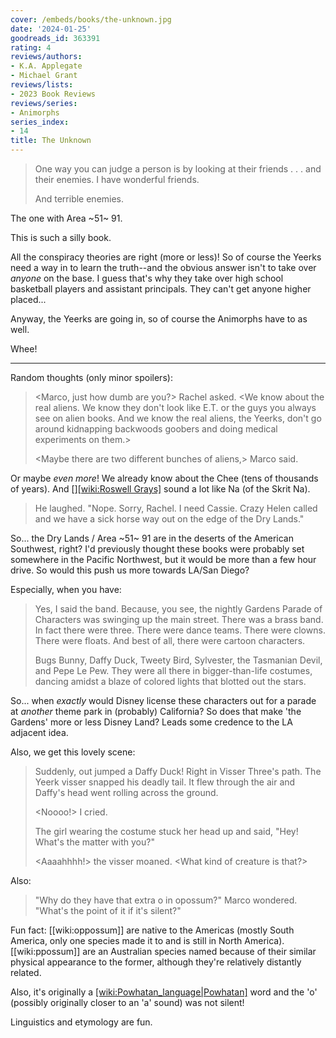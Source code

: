 ```yaml
---
cover: /embeds/books/the-unknown.jpg
date: '2024-01-25'
goodreads_id: 363391
rating: 4
reviews/authors:
- K.A. Applegate
- Michael Grant
reviews/lists:
- 2023 Book Reviews
reviews/series:
- Animorphs
series_index:
- 14
title: The Unknown
---
```

> One way you can judge a person is by looking at their friends . . . and their enemies. I have wonderful friends.
> 
> And terrible enemies.

The one with Area ~51~ 91. 

This is such a silly book. 

All the conspiracy theories are right (more or less)! So of course the Yeerks need a way in to learn the truth--and the obvious answer isn't to take over *anyone* on the base. I guess that's why they take over high school basketball players and assistant principals. They can't get anyone higher placed...

Anyway, the Yeerks are going in, so of course the Animorphs have to as well. 

Whee!

<!--more-->

- - - 

Random thoughts (only minor spoilers):

> <Marco, just how dumb are you?> Rachel asked. <We know about the real aliens. We know they don't look like E.T. or the guys you always see on alien books. And we know the real aliens, the Yeerks, don't go around kidnapping backwoods goobers and doing medical experiments on them.>
> 
> <Maybe there are two different bunches of aliens,> Marco said. <Maybe there are these aliens who crash-landed back in the fifties. Plus the Yeerks more recently.>

Or maybe *even more*! We already know about the Chee (tens of thousands of years). And [][[wiki:Roswell Grays]]() sound a lot like Na (of the Skrit Na). 


> He laughed. "Nope. Sorry, Rachel. I need Cassie. Crazy Helen called and we have a sick horse way out on the edge of the Dry Lands."

So... the Dry Lands / Area ~51~ 91 are in the deserts of the American Southwest, right? I'd previously thought these books were probably set somewhere in the Pacific Northwest, but it would be more than a few hour drive. So would this push us more towards LA/San Diego? 

Especially, when you have:

> Yes, I said the band. Because, you see, the nightly Gardens Parade of Characters was swinging up the main street. There was a brass band. In fact there were three. There were dance teams. There were clowns. There were floats. And best of all, there were cartoon characters.
> 
> Bugs Bunny, Daffy Duck, Tweety Bird, Sylvester, the Tasmanian Devil, and Pepe Le Pew. They were all there in bigger-than-life costumes, dancing amidst a blaze of colored lights that blotted out the stars.

So... when *exactly* would Disney license these characters out for a parade at *another* theme park in (probably) California? So does that make 'the Gardens' more or less Disney Land? Leads some credence to the LA adjacent idea. 

Also, we get this lovely scene:

> Suddenly, out jumped a Daffy Duck! Right in Visser Three's path. The Yeerk visser snapped his deadly tail. It flew through the air and Daffy's head went rolling across the ground.
> 
> <Noooo!> I cried.
> 
> The girl wearing the costume stuck her head up and said, "Hey! What's the matter with you?"
> 
> <Aaaahhhh!> the visser moaned. <What kind of creature is that?>

Also:


> "Why do they have that extra o in opossum?" Marco wondered. "What's the point of it if it's silent?"

Fun fact: [[wiki:oppossum]] are native to the Americas (mostly South America, only one species made it to and is still in North America). [[wiki:ppossum]] are an Australian species named because of their similar physical appearance to the former, although they're relatively distantly related. 

Also, it's originally a [[wiki:Powhatan_language|Powhatan]]() word and the 'o' (possibly originally closer to an 'a' sound) was not silent!

Linguistics and etymology are fun. 